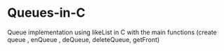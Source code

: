 # Queues-in-C
Queue implementation using likeList in C with the main functions (create queue  , enQueue , deQueue, deleteQueue, getFront)
